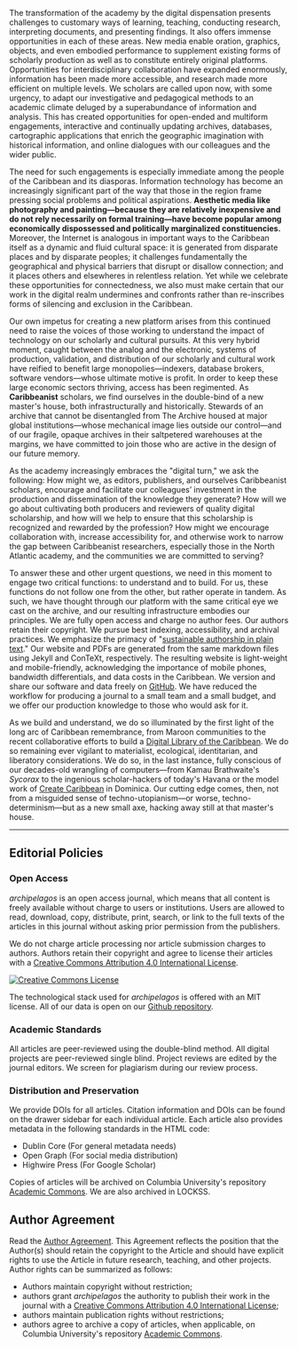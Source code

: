 The transformation of the academy by the digital dispensation presents challenges to customary ways of learning, teaching, conducting research, interpreting documents, and presenting findings. It also offers immense opportunities in each of these areas. New media enable oration, graphics, objects, and even embodied performance to supplement existing forms of scholarly production as well as to constitute entirely original platforms. Opportunities for interdisciplinary collaboration have expanded enormously, information has been made more accessible, and research made more efficient on multiple levels. We scholars are called upon now, with some urgency, to adapt our investigative and pedagogical methods to an academic climate deluged by a superabundance of information and analysis. This has created opportunities for open-ended and multiform engagements, interactive and continually updating archives, databases, cartographic applications that enrich the geographic imagination with historical information, and online dialogues with our colleagues and the wider public.

The need for such engagements is especially immediate among the people of the Caribbean and its diasporas. Information technology has become an increasingly significant part of the way that those in the region frame pressing social problems and political aspirations. **Aesthetic media like photography and painting—because they are relatively inexpensive and do not rely necessarily on formal training—have become popular among economically dispossessed and politically marginalized constituencies.** Moreover, the Internet is analogous in important ways to the Caribbean itself as a dynamic and fluid cultural space: it is generated from disparate places and by disparate peoples; it challenges fundamentally the geographical and physical barriers that disrupt or disallow connection; and it places others and elsewheres in relentless relation. Yet while we celebrate these opportunities for connectedness, we also must make certain that our work in the digital realm undermines and confronts rather than re-inscribes forms of silencing and exclusion in the Caribbean.

Our own impetus for creating a new platform arises from this continued need to raise the voices of those working to understand the impact of technology on our scholarly and cultural pursuits. At this very hybrid moment, caught between the analog and the electronic, systems of production, validation, and distribution of our scholarly and cultural work have reified to benefit large monopolies—indexers, database brokers, software vendors—whose ultimate motive is profit. In order to keep these large economic sectors thriving, access has been regimented. As **Caribbeanist** scholars, we find ourselves in the double-bind of a new master's house, both infrastructurally and historically. Stewards of an archive that cannot be disentangled from The Archive housed at major global institutions—whose mechanical image lies outside our control—and of our fragile, opaque archives in their saltpetered warehouses at the margins, we have committed to join those who are active in the design of our future memory.

As the academy increasingly embraces the "digital turn," we ask the following: How might we, as editors, publishers, and ourselves Caribbeanist scholars, encourage and facilitate our colleagues’ investment in the production and dissemination of the knowledge they generate? How will we go about cultivating both producers and reviewers of quality digital scholarship, and how will we help to ensure that this scholarship is recognized and rewarded by the profession? How might we encourage collaboration with, increase accessibility for, and otherwise work to narrow the gap between Caribbeanist researchers, especially those in the North Atlantic academy, and the communities we are committed to serving?

To answer these and other urgent questions, we need in this moment to engage two critical functions: to understand and to build. For us, these functions do not follow one from the other, but rather operate in tandem. As such, we have thought through our platform with the same critical eye we cast on the archive, and our resulting infrastructure embodies our principles. We are fully open access and charge no author fees. Our authors retain their copyright. We pursue best indexing, accessibility, and archival practices. We emphasize the primacy of "[sustainable authorship in plain text](http://programminghistorian.org/lessons/sustainable-authorship-in-plain-text-using-pandoc-and-markdown)." Our website and PDFs are generated from the same markdown files using Jekyll and ConTeXt, respectively. The resulting website is light-weight and mobile-friendly, acknowledging the importance of mobile phones, bandwidth differentials, and data costs in the Caribbean. We version and share our software and data freely on [GitHub](https://github.com/archipelagosjournal/archipelagos). We have reduced the workflow for producing a journal to a small team and a small budget, and we offer our production knowledge to those who would ask for it.

As we build and understand, we do so illuminated by the first light of the long arc of Caribbean remembrance, from Maroon communities to the recent collaborative efforts to build a [Digital Library of the Caribbean](http://www.dloc.com/). We do so remaining ever vigilant to materialist, ecological, identitarian, and liberatory considerations. We do so, in the last instance, fully conscious of our decades-old wrangling of computers—from Kamau Brathwaite's *Sycorax* to the ingenious scholar-hackers of today's Havana or the model work of [Create Caribbean](http://createcaribbean.org/create/) in Dominica. Our cutting edge comes, then, not from a misguided sense of techno-utopianism—or worse, techno-determinism—but as a new small axe, hacking away still at that master's house.
<br>

---

## Editorial Policies

### Open Access

<em>archipelagos</em> is an open access journal, which means that all content is freely available without charge to users or institutions. Users are allowed to read, download, copy, distribute, print, search, or link to the full texts of the articles in this journal without asking prior permission from the publishers. 

We do not charge article processing nor article submission charges to authors. Authors retain their copyright and agree to license their articles with a <a rel="license" href="http://creativecommons.org/licenses/by/4.0/">Creative Commons Attribution 4.0 International License</a>. 

<a rel="license" href="http://creativecommons.org/licenses/by/4.0/"><img alt="Creative Commons License" style="border-width:0" src="https://i.creativecommons.org/l/by/4.0/88x31.png" /></a>

The technological stack used for *archipelagos* is offered with an MIT license. All of our data is open on our <a href="{{site.githuburl}}">Github repository</a>.

### Academic Standards

All articles are peer-reviewed using the double-blind method. All digital projects are peer-reviewed single blind. Project reviews are edited by the journal editors. We screen for plagiarism during our review process.

### Distribution and Preservation

We provide DOIs for all articles. Citation information and DOIs can be found on the drawer sidebar for each individual article. Each article also provides metadata in the following standards in the HTML code:

- Dublin Core (For general metadata needs)
- Open Graph (For social media distribution)
- Highwire Press (For Google Scholar)

Copies of articles will be archived on Columbia University's repository [Academic Commons](https://academiccommons.columbia.edu/). We are also archived in LOCKSS.

## Author Agreement

Read the [Author Agreement]({{site.baseurl}}/public/author-agreement.pdf). This Agreement reflects the position that the Author(s) should retain the copyright to the Article and should have explicit rights to use the Article in future research, teaching, and other projects. Author rights can be summarized as follows:

- Authors maintain copyright without restriction;
- authors grant *archipelagos* the authority to publish their work in the journal with a [Creative Commons Attribution 4.0 International License](http://creativecommons.org/licenses/by/4.0/);
- authors maintain publication rights without restrictions;
- authors agree to archive a copy of articles, when applicable, on Columbia University's repository [Academic Commons](https://academiccommons.columbia.edu/).
